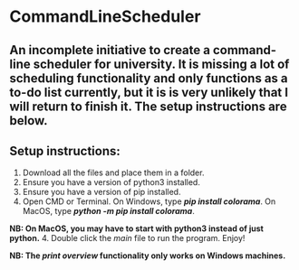 # CommandLineScheduler
## An incomplete initiative to create a command-line scheduler for university. It is missing a lot of scheduling functionality and only functions as a to-do list currently, but it is is very unlikely that I will return to finish it. The setup instructions are below.

## Setup instructions:
1. Download all the files and place them in a folder.
2. Ensure you have a version of python3 installed.
3. Ensure you have a version of pip installed.
4. Open CMD or Terminal. On Windows, type _**pip install colorama**_. On MacOS, type _**python -m pip install colorama**_.

**NB: On MacOS, you may have to start with python3 instead of just python.**
4. Double click the _main_ file to run the program. Enjoy!

**NB: The _print overview_ functionality only works on Windows machines.**
